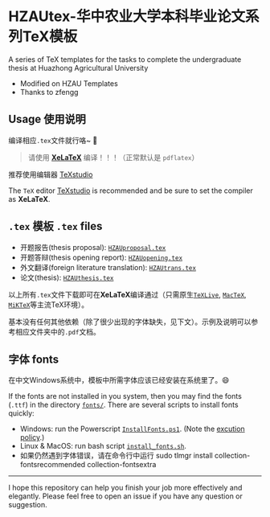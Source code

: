 # HZAUtex-华中农业大学本科毕业论文系列TeX模板
A series of TeX templates for the tasks to complete the undergraduate thesis at Huazhong Agricultural University

- Modified on HZAU Templates
- Thanks to zfengg

## Usage 使用说明
编译相应`.tex`文件就行咯~ :rocket:
> 请使用 [**XeLaTeX**](https://en.wikipedia.org/wiki/XeTeX) 编译！！！（正常默认是 `pdflatex`）

推荐使用编辑器 [TeXstudio](https://www.texstudio.org/)

The `TeX` editor [TeXstudio](https://www.texstudio.org/) is recommended and be sure to set the compiler as **XeLaTeX**.

## `.tex` 模板 `.tex` files
- 开题报告(thesis proposal): [`HZAUproposal.tex`](HZAUproposal\HZAUproposal.tex)
- 开题答辩(thesis opening report): [`HZAUopening.tex`](HZAUopening\HZAUopening.tex)
- 外文翻译(foreign literature translation): [`HZAUtrans.tex`](HZAUtrans/HZAUtrans.tex)
- 论文(thesis): [`HZAUthesis.tex`](HZAUthesis/HZAUthesis.tex)

以上所有`.tex`文件下载即可在**XeLaTeX**编译通过（只需原生[`TeXLive`](https://www.tug.org/texlive/), [`MacTeX`](https://www.tug.org/mactex/), [`MiKTeX`](https://miktex.org/)等主流TeX环境）。

基本没有任何其他依赖（除了很少出现的字体缺失，见下文）。示例及说明可以参考相应文件夹中的`.pdf`文档。

## 字体 fonts
在中文Windows系统中，模板中所需字体应该已经安装在系统里了。😄

If the fonts are not installed in you system, then you may find the fonts (`.ttf`) in the directory [`fonts/`](fonts/). There are several scripts to install fonts quickly:
- Windows: run the Powerscript [`InstallFonts.ps1`](InstallFonts.ps1). (Note the [excution policy](https://docs.microsoft.com/en-us/powershell/module/microsoft.powershell.core/about/about_execution_policies?view=powershell-7.1).)
- Linux & MacOS: run bash script [`install_fonts.sh`](install_fonts.sh).
- 如果仍然遇到字体错误，请在命令行中运行
sudo tlmgr install collection-fontsrecommended collection-fontsextra
---
I hope this repository can help you finish your job more effectively and elegantly. Please feel free to open an issue if you have any question or suggestion.


